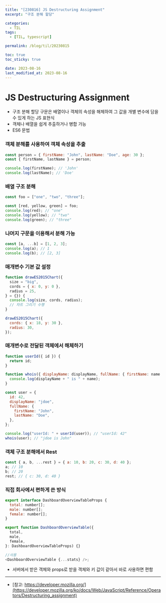```yaml
---
title: "[230816] JS Destructuring Assignment"
excerpt: "구조 분해 할당"

categories:
  - TIL
tags:
  - [TIL, typescript]

permalink: /blog/til/20230815

toc: true
toc_sticky: true

date: 2023-08-16
last_modified_at: 2023-08-16
---
```


# JS Destructuring Assignment

- 구조 분해 할당 구문은 배열이나 객체의 속성을 해체하여 그 값을 개별 변수에 담을 수 있게 하는 JS 표현식
- 객체나 배열을 쉽게 추출하거나 병합 가능
- ES6 문법

### 객체 분해를 사용하여 객체 속성을 추출

```js
const person = { firstName: "John", lastName: "Doe", age: 30 };
const { firstName, lastName } = person;

console.log(firstName); // 'John'
console.log(lastName); // 'Doe'
```

### 배열 구조 분해

```js
const foo = ["one", "two", "three"];

const [red, yellow, green] = foo;
console.log(red); // "one"
console.log(yellow); // "two"
console.log(green); // "three"
```

### 나머지 구문을 이용해서 분해 가능

```js
const [a, ...b] = [1, 2, 3];
console.log(a); // 1
console.log(b); // [2, 3]
```

### 매개변수 기본 값 설정

```js
function drawES2015Chart({
  size = "big",
  cords = { x: 0, y: 0 },
  radius = 25,
} = {}) {
  console.log(size, cords, radius);
  // 차트 그리기 수행
}

drawES2015Chart({
  cords: { x: 18, y: 30 },
  radius: 30,
});
```

### 매개변수로 전달된 객체에서 해체하기

```js
function userId({ id }) {
  return id;
}

function whois({ displayName: displayName, fullName: { firstName: name } }) {
  console.log(displayName + " is " + name);
}

const user = {
  id: 42,
  displayName: "jdoe",
  fullName: {
    firstName: "John",
    lastName: "Doe",
  },
};

console.log("userId: " + userId(user)); // "userId: 42"
whois(user); // "jdoe is John"
```

### 객체 구조 분해에서 Rest

```js
const { a, b, ...rest } = { a: 10, b: 20, c: 30, d: 40 };
a; // 10
b; // 20
rest; // { c: 30, d: 40 }
```

### 직접 회사에서 편하게 쓴 방식

```js
export interface DashboardOverviewTableProps {
  total: number[];
  male: number[];
  female: number[];
}

export function DashboardOverviewTable({
  total,
  male,
  female,
}: DashboardOverviewTableProps) {}

//사용
<DashboardOverviewTable {...stats} />;
```

- 서버에서 받은 객체와 props로 받을 객체와 키 값이 같아서 바로 사용하면 편함

---

- [참고: https://developer.mozilla.org/](https://developer.mozilla.org/ko/docs/Web/JavaScript/Reference/Operators/Destructuring_assignment)
